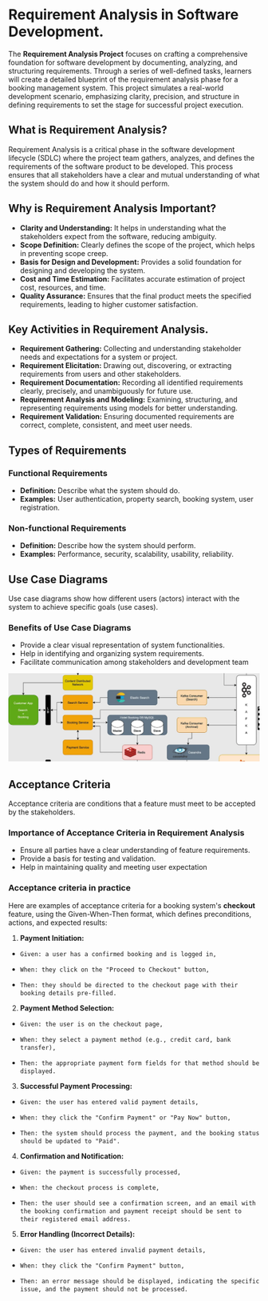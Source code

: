 # Requirement Analysis in Software Development.

The **Requirement Analysis Project** focuses on crafting a comprehensive foundation for software development by documenting, analyzing, and structuring requirements. Through a series of well-defined tasks, learners will create a detailed blueprint of the requirement analysis phase for a booking management system. This project simulates a real-world development scenario, emphasizing clarity, precision, and structure in defining requirements to set the stage for successful project execution.

## What is Requirement Analysis?

Requirement Analysis is a critical phase in the software development lifecycle (SDLC) where the project team gathers, analyzes, and defines the requirements of the software product to be developed. This process ensures that all stakeholders have a clear and mutual understanding of what the system should do and how it should perform.

## Why is Requirement Analysis Important?

-  **Clarity and Understanding:** It helps in understanding what the stakeholders expect from the software, reducing ambiguity.
-  **Scope Definition:** Clearly defines the scope of the project, which helps in preventing scope creep.
-  **Basis for Design and Development:** Provides a solid foundation for designing and developing the system.
-  **Cost and Time Estimation:** Facilitates accurate estimation of project cost, resources, and time.
-  **Quality Assurance:** Ensures that the final product meets the specified requirements, leading to higher customer satisfaction.

## Key Activities in Requirement Analysis.

- **Requirement Gathering:**  Collecting and understanding stakeholder needs and expectations for a system or project.
- **Requirement Elicitation:** Drawing out, discovering, or extracting requirements from users and other stakeholders.
- **Requirement Documentation:** Recording all identified requirements clearly, precisely, and unambiguously for future use.
- **Requirement Analysis and Modeling:** Examining, structuring, and representing requirements using models for better understanding.
- **Requirement Validation:** Ensuring documented requirements are correct, complete, consistent, and meet user needs.

## Types of Requirements
### Functional Requirements
- **Definition:** Describe what the system should do.
- **Examples:** User authentication, property search, booking system, user registration.
### Non-functional Requirements
- **Definition:** Describe how the system should perform.
- **Examples:** Performance, security, scalability, usability, reliability.

## Use Case Diagrams
Use case diagrams show how different users (actors) interact with the system to achieve specific goals (use cases).

### Benefits of Use Case Diagrams
- Provide a clear visual representation of system functionalities.
- Help in identifying and organizing system requirements.
- Facilitate communication among stakeholders and development team

![A use case diagram for the booking system](alx-booking-uc.png)

## Acceptance Criteria
Acceptance criteria are conditions that a feature must meet to be accepted by the stakeholders.

### Importance of Acceptance Criteria in Requirement Analysis
- Ensure all parties have a clear understanding of feature requirements.
- Provide a basis for testing and validation.
- Help in maintaining quality and meeting user expectation

### Acceptance criteria in practice
Here are examples of acceptance criteria for a booking system's **checkout** feature, using the Given-When-Then format, which defines preconditions, actions, and expected results: 

1.  **Payment Initiation:**
-     Given: a user has a confirmed booking and is logged in,
-     When: they click on the "Proceed to Checkout" button,
-     Then: they should be directed to the checkout page with their booking details pre-filled.

2.  **Payment Method Selection:**
-     Given: the user is on the checkout page,
-     When: they select a payment method (e.g., credit card, bank transfer),
-     Then: the appropriate payment form fields for that method should be displayed.

3.  **Successful Payment Processing:**
-     Given: the user has entered valid payment details,
-     When: they click the "Confirm Payment" or "Pay Now" button,
-     Then: the system should process the payment, and the booking status should be updated to "Paid".

4.  **Confirmation and Notification:**
-     Given: the payment is successfully processed,
-     When: the checkout process is complete,
-     Then: the user should see a confirmation screen, and an email with the booking confirmation and payment receipt should be sent to their registered email address.

5.  **Error Handling (Incorrect Details):**
-     Given: the user has entered invalid payment details,
-     When: they click the "Confirm Payment" button,
-     Then: an error message should be displayed, indicating the specific issue, and the payment should not be processed. 